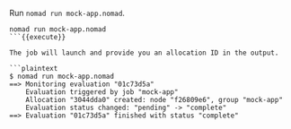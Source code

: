 Run `nomad run mock-app.nomad`.  

```shell
nomad run mock-app.nomad
```{{execute}}

The job will launch and provide you an allocation ID in the output.

```plaintext
$ nomad run mock-app.nomad
==> Monitoring evaluation "01c73d5a"
    Evaluation triggered by job "mock-app"
    Allocation "3044dda0" created: node "f26809e6", group "mock-app"
    Evaluation status changed: "pending" -> "complete"
==> Evaluation "01c73d5a" finished with status "complete"
```